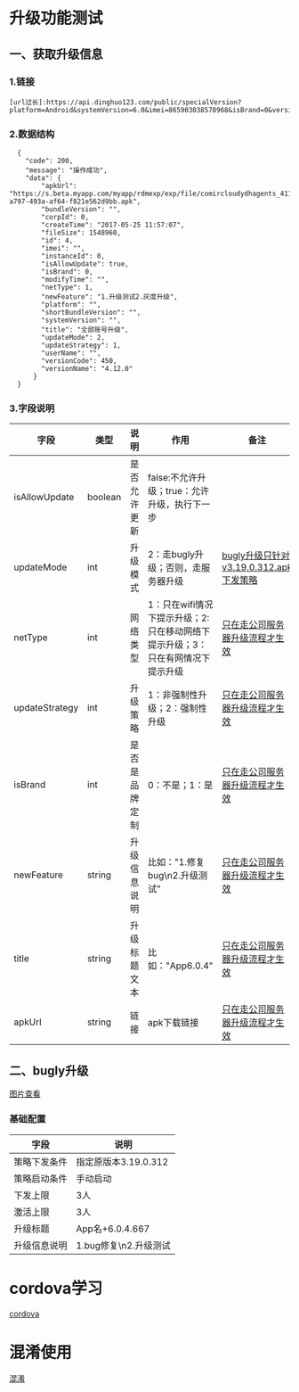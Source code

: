 # 升级功能测试
## 一、获取升级信息
### 1.链接 
```
[url过长]:https://api.dinghuo123.com/public/specialVersion?platform=Android&systemVersion=6.0&imei=865903038578968&isBrand=0&versionCode=312&versionName=3.19.0&userId=&userName=&dbid=
```
### 2.数据结构
```
  {
    "code": 200,
    "message": "操作成功",
    "data": {
        "apkUrl": "https://s.beta.myapp.com/myapp/rdmexp/exp/file/comircloudydhagents_4111_4f702a8d-a797-493a-af64-f821e562d9bb.apk",
        "bundleVersion": "",
        "corpId": 0,
        "createTime": "2017-05-25 11:57:07",
        "fileSize": 1548960,
        "id": 4,
        "imei": "",
        "instanceId": 0,
        "isAllowUpdate": true,
        "isBrand": 0,
        "modifyTime": "",
        "netType": 1,
        "newFeature": "1.升级测试2.灰度升级",
        "platform": "",
        "shortBundleVersion": "",
        "systemVersion": "",
        "title": "全部账号升级",
        "updateMode": 2,
        "updateStrategy": 1,
        "userName": "",
        "versionCode": 450,
        "versionName": "4.12.0"
      }
  }
```
### 3.字段说明
|字段|类型|说明|作用|备注|
|---|---|----|----|----|
|isAllowUpdate|boolean|是否允许更新|false:不允许升级；true：允许升级，执行下一步|
|updateMode|int|升级模式|2：走bugly升级；否则，走服务器升级|[bugly升级只针对v3.19.0.312.apk下发策略](bugly升级只针对v3.19.0.312.apk下发策略)|
|netType|int|网络类型|1：只在wifi情况下提示升级；2:只在移动网络下提示升级；3：只在有网情况下提示升级|[只在走公司服务器升级流程才生效](只在走公司服务器升级流程才生效)|
|updateStrategy|int|升级策略|1：非强制性升级；2：强制性升级|[只在走公司服务器升级流程才生效](只在走公司服务器升级流程才生效)|
|isBrand|int|是否是品牌定制|0：不是；1：是|[只在走公司服务器升级流程才生效](只在走公司服务器升级流程才生效)|
|newFeature|string|升级信息说明|比如："1.修复bug\n2.升级测试"|[只在走公司服务器升级流程才生效](只在走公司服务器升级流程才生效)|
|title|string|升级标题文本|比如："App6.0.4"|[只在走公司服务器升级流程才生效](只在走公司服务器升级流程才生效)|
|apkUrl|string|链接|apk下载链接|[只在走公司服务器升级流程才生效](只在走公司服务器升级流程才生效)|

## 二、bugly升级
[图片查看](img/bugly.png)
### 基础配置
|字段|说明|
|---|---|
|策略下发条件| 指定原版本3.19.0.312|
|策略启动条件|手动启动|
|下发上限|3人|
|激活上限|3人|
|升级标题|App名+6.0.4.667|
|升级信息说明|  1.bug修复\n2.升级测试|

# cordova学习
[cordova](demo/cordova)

# 混淆使用
[混淆](demo/proguard/proguard.md)
